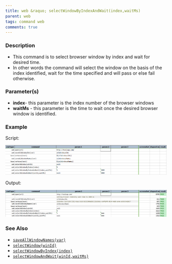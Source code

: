 ```yaml
---
title: web &raquo; selectWindowByIndexAndWait(index,waitMs)
parent: web
tags: command web
comments: true
---
```


### Description

*   This command is to select browser window by index and wait for desired time.
*   In other words the command will select the window on the basis of the index identified, wait for the time specified and will pass or else fail otherwise.

### Parameter(s)

- **index**\- this parameter is the index number of the browser windows
- **waitMs** - this parameter is the time to wait once the desired browser window is identified.

### Example

 Script:

![](image/selectWindowByIndexAndWait_01.png)

 Output:

![](image/selectWindowByIndexAndWait_02.png)

### See Also

*    [`saveAllWindowNames(var)`](saveAllWindowNames(var))
*   [`selectWindow(winId)`](selectWindow(winId))
*   [`selectWindowByIndex(index)`](selectWindowByIndex(index))
*   [`selectWindowAndWait(winId,waitMs)`](selectWindowAndWait(winId,waitMs))